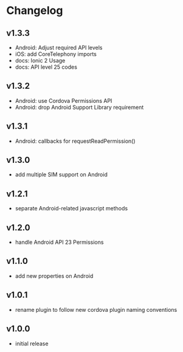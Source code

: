 # Changelog

## v1.3.3

- Android: Adjust required API levels
- iOS: add CoreTelephony imports
- docs: Ionic 2 Usage
- docs: API level 25 codes

## v1.3.2

- Android: use Cordova Permissions API
- Android: drop Android Support Library requirement

## v1.3.1

- Android: callbacks for requestReadPermission()

## v1.3.0

- add multiple SIM support on Android

## v1.2.1

- separate Android-related javascript methods

## v1.2.0

- handle Android API 23 Permissions

## v1.1.0

- add new properties on Android

## v1.0.1

- rename plugin to follow new cordova plugin naming conventions

## v1.0.0

- initial release
